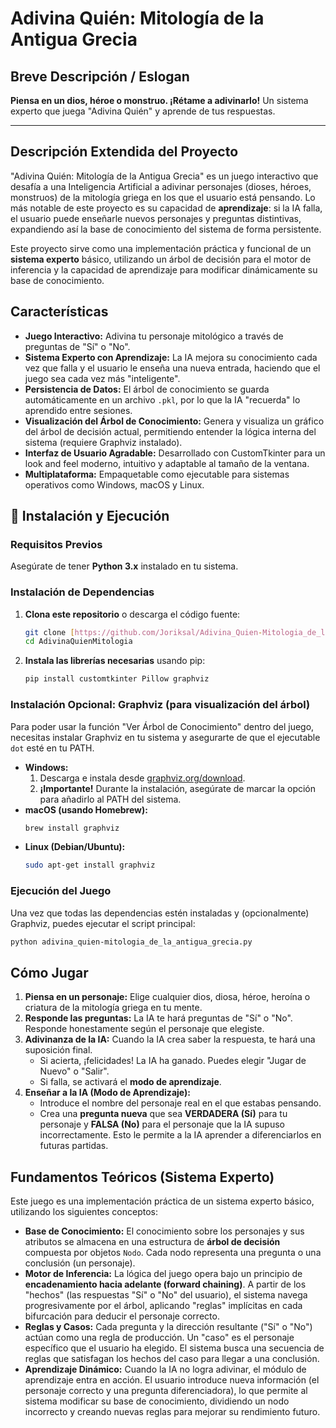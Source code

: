 # Adivina Quién: Mitología de la Antigua Grecia

## Breve Descripción / Eslogan

**Piensa en un dios, héroe o monstruo. ¡Rétame a adivinarlo!**
Un sistema experto que juega "Adivina Quién" y aprende de tus respuestas.

---

## Descripción Extendida del Proyecto

"Adivina Quién: Mitología de la Antigua Grecia" es un juego interactivo que desafía a una Inteligencia Artificial a adivinar personajes (dioses, héroes, monstruos) de la mitología griega en los que el usuario está pensando. Lo más notable de este proyecto es su capacidad de **aprendizaje**: si la IA falla, el usuario puede enseñarle nuevos personajes y preguntas distintivas, expandiendo así la base de conocimiento del sistema de forma persistente.

Este proyecto sirve como una implementación práctica y funcional de un **sistema experto** básico, utilizando un árbol de decisión para el motor de inferencia y la capacidad de aprendizaje para modificar dinámicamente su base de conocimiento.

## Características

* **Juego Interactivo:** Adivina tu personaje mitológico a través de preguntas de "Sí" o "No".
* **Sistema Experto con Aprendizaje:** La IA mejora su conocimiento cada vez que falla y el usuario le enseña una nueva entrada, haciendo que el juego sea cada vez más "inteligente".
* **Persistencia de Datos:** El árbol de conocimiento se guarda automáticamente en un archivo `.pkl`, por lo que la IA "recuerda" lo aprendido entre sesiones.
* **Visualización del Árbol de Conocimiento:** Genera y visualiza un gráfico del árbol de decisión actual, permitiendo entender la lógica interna del sistema (requiere Graphviz instalado).
* **Interfaz de Usuario Agradable:** Desarrollado con CustomTkinter para un look and feel moderno, intuitivo y adaptable al tamaño de la ventana.
* **Multiplataforma:** Empaquetable como ejecutable para sistemas operativos como Windows, macOS y Linux.

## 🚀 Instalación y Ejecución

### Requisitos Previos

Asegúrate de tener **Python 3.x** instalado en tu sistema.

### Instalación de Dependencias

1.  **Clona este repositorio** o descarga el código fuente:
    ```bash
    git clone [https://github.com/Joriksal/Adivina_Quien-Mitologia_de_la_Antigua_Grecia]
    cd AdivinaQuienMitologia
    ```

2.  **Instala las librerías necesarias** usando pip:
    ```bash
    pip install customtkinter Pillow graphviz
    ```

### Instalación Opcional: Graphviz (para visualización del árbol)

Para poder usar la función "Ver Árbol de Conocimiento" dentro del juego, necesitas instalar Graphviz en tu sistema y asegurarte de que el ejecutable `dot` esté en tu PATH.

* **Windows:**
    1.  Descarga e instala desde [graphviz.org/download](https://graphviz.org/download/).
    2.  **¡Importante!** Durante la instalación, asegúrate de marcar la opción para añadirlo al PATH del sistema.
* **macOS (usando Homebrew):**
    ```bash
    brew install graphviz
    ```
* **Linux (Debian/Ubuntu):**
    ```bash
    sudo apt-get install graphviz
    ```

### Ejecución del Juego

Una vez que todas las dependencias estén instaladas y (opcionalmente) Graphviz, puedes ejecutar el script principal:

```bash
python adivina_quien-mitologia_de_la_antigua_grecia.py 
```

## Cómo Jugar

1.  **Piensa en un personaje:** Elige cualquier dios, diosa, héroe, heroína o criatura de la mitología griega en tu mente.
2.  **Responde las preguntas:** La IA te hará preguntas de "Sí" o "No". Responde honestamente según el personaje que elegiste.
3.  **Adivinanza de la IA:** Cuando la IA crea saber la respuesta, te hará una suposición final.
    * Si acierta, ¡felicidades! La IA ha ganado. Puedes elegir "Jugar de Nuevo" o "Salir".
    * Si falla, se activará el **modo de aprendizaje**.
4.  **Enseñar a la IA (Modo de Aprendizaje):**
    * Introduce el nombre del personaje real en el que estabas pensando.
    * Crea una **pregunta nueva** que sea **VERDADERA (Sí)** para tu personaje y **FALSA (No)** para el personaje que la IA supuso incorrectamente. Esto le permite a la IA aprender a diferenciarlos en futuras partidas.

## Fundamentos Teóricos (Sistema Experto)

Este juego es una implementación práctica de un sistema experto básico, utilizando los siguientes conceptos:

* **Base de Conocimiento:** El conocimiento sobre los personajes y sus atributos se almacena en una estructura de **árbol de decisión** compuesta por objetos `Nodo`. Cada nodo representa una pregunta o una conclusión (un personaje).
* **Motor de Inferencia:** La lógica del juego opera bajo un principio de **encadenamiento hacia adelante (forward chaining)**. A partir de los "hechos" (las respuestas "Sí" o "No" del usuario), el sistema navega progresivamente por el árbol, aplicando "reglas" implícitas en cada bifurcación para deducir el personaje correcto.
* **Reglas y Casos:** Cada pregunta y la dirección resultante ("Sí" o "No") actúan como una regla de producción. Un "caso" es el personaje específico que el usuario ha elegido. El sistema busca una secuencia de reglas que satisfagan los hechos del caso para llegar a una conclusión.
* **Aprendizaje Dinámico:** Cuando la IA no logra adivinar, el módulo de aprendizaje entra en acción. El usuario introduce nueva información (el personaje correcto y una pregunta diferenciadora), lo que permite al sistema modificar su base de conocimiento, dividiendo un nodo incorrecto y creando nuevas reglas para mejorar su rendimiento futuro.
